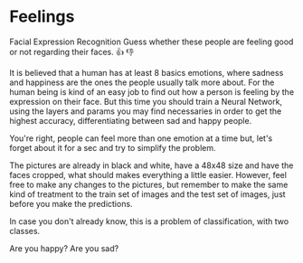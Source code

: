 # Feelings

Facial Expression Recognition
Guess whether these people are feeling good or not regarding their faces. 👍 👎

It is believed that a human has at least 8 basics emotions, where sadness and happiness are the ones the people usually talk more about. For the human being is kind of an easy job to find out how a person is feeling by the expression on their face. But this time you should train a Neural Network, using the layers and params you may find necessaries in order to get the highest accuracy, differentiating between sad and happy people.

You're right, people can feel more than one emotion at a time but, let's forget about it for a sec and try to simplify the problem.

The pictures are already in black and white, have a 48x48 size and have the faces cropped, what should makes everything a little easier. However, feel free to make any changes to the pictures, but remember to make the same kind of treatment to the train set of images and the test set of images, just before you make the predictions.

In case you don't already know, this is a problem of classification, with two classes.

Are you happy? Are you sad?
